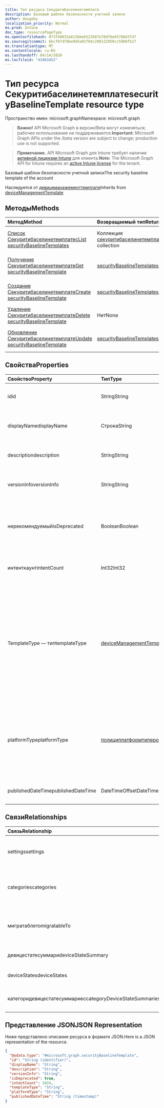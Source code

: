 ```yaml
---
title: Тип ресурса Секуритибаселинетемплате
description: Базовый шаблон безопасности учетной записи
author: dougeby
localization_priority: Normal
ms.prod: Intune
doc_type: resourcePageType
ms.openlocfilehash: 073f49033a813bbeb522b87e78df6e65708d37d7
ms.sourcegitcommit: bbcf074f0be9d5e02f84c290122850cc5968fb1f
ms.translationtype: MT
ms.contentlocale: ru-RU
ms.lasthandoff: 04/14/2020
ms.locfileid: "43463452"
---
```

# <a name="securitybaselinetemplate-resource-type"></a><span data-ttu-id="d2f17-103">Тип ресурса Секуритибаселинетемплате</span><span class="sxs-lookup"><span data-stu-id="d2f17-103">securityBaselineTemplate resource type</span></span>

<span data-ttu-id="d2f17-104">Пространство имен: microsoft.graph</span><span class="sxs-lookup"><span data-stu-id="d2f17-104">Namespace: microsoft.graph</span></span>

> <span data-ttu-id="d2f17-105">**Важно!** API Microsoft Graph в версии/Beta могут изменяться; рабочее использование не поддерживается.</span><span class="sxs-lookup"><span data-stu-id="d2f17-105">**Important:** Microsoft Graph APIs under the /beta version are subject to change; production use is not supported.</span></span>

> <span data-ttu-id="d2f17-106">**Примечание.** API Microsoft Graph для Intune требует наличия [активной лицензии Intune](https://go.microsoft.com/fwlink/?linkid=839381) для клиента.</span><span class="sxs-lookup"><span data-stu-id="d2f17-106">**Note:** The Microsoft Graph API for Intune requires an [active Intune license](https://go.microsoft.com/fwlink/?linkid=839381) for the tenant.</span></span>

<span data-ttu-id="d2f17-107">Базовый шаблон безопасности учетной записи</span><span class="sxs-lookup"><span data-stu-id="d2f17-107">The security baseline template of the account</span></span>


<span data-ttu-id="d2f17-108">Наследуется от [девицеманажементтемплате](../resources/intune-deviceintent-devicemanagementtemplate.md)</span><span class="sxs-lookup"><span data-stu-id="d2f17-108">Inherits from [deviceManagementTemplate](../resources/intune-deviceintent-devicemanagementtemplate.md)</span></span>

## <a name="methods"></a><span data-ttu-id="d2f17-109">Методы</span><span class="sxs-lookup"><span data-stu-id="d2f17-109">Methods</span></span>
|<span data-ttu-id="d2f17-110">Метод</span><span class="sxs-lookup"><span data-stu-id="d2f17-110">Method</span></span>|<span data-ttu-id="d2f17-111">Возвращаемый тип</span><span class="sxs-lookup"><span data-stu-id="d2f17-111">Return Type</span></span>|<span data-ttu-id="d2f17-112">Описание</span><span class="sxs-lookup"><span data-stu-id="d2f17-112">Description</span></span>|
|:---|:---|:---|
|[<span data-ttu-id="d2f17-113">Список Секуритибаселинетемплатес</span><span class="sxs-lookup"><span data-stu-id="d2f17-113">List securityBaselineTemplates</span></span>](../api/intune-deviceintent-securitybaselinetemplate-list.md)|<span data-ttu-id="d2f17-114">Коллекция [секуритибаселинетемплате](../resources/intune-deviceintent-securitybaselinetemplate.md)</span><span class="sxs-lookup"><span data-stu-id="d2f17-114">[securityBaselineTemplate](../resources/intune-deviceintent-securitybaselinetemplate.md) collection</span></span>|<span data-ttu-id="d2f17-115">Список свойств и связей объектов [секуритибаселинетемплате](../resources/intune-deviceintent-securitybaselinetemplate.md) .</span><span class="sxs-lookup"><span data-stu-id="d2f17-115">List properties and relationships of the [securityBaselineTemplate](../resources/intune-deviceintent-securitybaselinetemplate.md) objects.</span></span>|
|[<span data-ttu-id="d2f17-116">Получение Секуритибаселинетемплате</span><span class="sxs-lookup"><span data-stu-id="d2f17-116">Get securityBaselineTemplate</span></span>](../api/intune-deviceintent-securitybaselinetemplate-get.md)|[<span data-ttu-id="d2f17-117">securityBaselineTemplate</span><span class="sxs-lookup"><span data-stu-id="d2f17-117">securityBaselineTemplate</span></span>](../resources/intune-deviceintent-securitybaselinetemplate.md)|<span data-ttu-id="d2f17-118">Чтение свойств и связей объекта [секуритибаселинетемплате](../resources/intune-deviceintent-securitybaselinetemplate.md) .</span><span class="sxs-lookup"><span data-stu-id="d2f17-118">Read properties and relationships of the [securityBaselineTemplate](../resources/intune-deviceintent-securitybaselinetemplate.md) object.</span></span>|
|[<span data-ttu-id="d2f17-119">Создание Секуритибаселинетемплате</span><span class="sxs-lookup"><span data-stu-id="d2f17-119">Create securityBaselineTemplate</span></span>](../api/intune-deviceintent-securitybaselinetemplate-create.md)|[<span data-ttu-id="d2f17-120">securityBaselineTemplate</span><span class="sxs-lookup"><span data-stu-id="d2f17-120">securityBaselineTemplate</span></span>](../resources/intune-deviceintent-securitybaselinetemplate.md)|<span data-ttu-id="d2f17-121">Создание нового объекта [секуритибаселинетемплате](../resources/intune-deviceintent-securitybaselinetemplate.md) .</span><span class="sxs-lookup"><span data-stu-id="d2f17-121">Create a new [securityBaselineTemplate](../resources/intune-deviceintent-securitybaselinetemplate.md) object.</span></span>|
|[<span data-ttu-id="d2f17-122">Удаление Секуритибаселинетемплате</span><span class="sxs-lookup"><span data-stu-id="d2f17-122">Delete securityBaselineTemplate</span></span>](../api/intune-deviceintent-securitybaselinetemplate-delete.md)|<span data-ttu-id="d2f17-123">Нет</span><span class="sxs-lookup"><span data-stu-id="d2f17-123">None</span></span>|<span data-ttu-id="d2f17-124">Удаляет объект [секуритибаселинетемплате](../resources/intune-deviceintent-securitybaselinetemplate.md).</span><span class="sxs-lookup"><span data-stu-id="d2f17-124">Deletes a [securityBaselineTemplate](../resources/intune-deviceintent-securitybaselinetemplate.md).</span></span>|
|[<span data-ttu-id="d2f17-125">Обновление Секуритибаселинетемплате</span><span class="sxs-lookup"><span data-stu-id="d2f17-125">Update securityBaselineTemplate</span></span>](../api/intune-deviceintent-securitybaselinetemplate-update.md)|[<span data-ttu-id="d2f17-126">securityBaselineTemplate</span><span class="sxs-lookup"><span data-stu-id="d2f17-126">securityBaselineTemplate</span></span>](../resources/intune-deviceintent-securitybaselinetemplate.md)|<span data-ttu-id="d2f17-127">Обновление свойств объекта [секуритибаселинетемплате](../resources/intune-deviceintent-securitybaselinetemplate.md) .</span><span class="sxs-lookup"><span data-stu-id="d2f17-127">Update the properties of a [securityBaselineTemplate](../resources/intune-deviceintent-securitybaselinetemplate.md) object.</span></span>|

## <a name="properties"></a><span data-ttu-id="d2f17-128">Свойства</span><span class="sxs-lookup"><span data-stu-id="d2f17-128">Properties</span></span>
|<span data-ttu-id="d2f17-129">Свойство</span><span class="sxs-lookup"><span data-stu-id="d2f17-129">Property</span></span>|<span data-ttu-id="d2f17-130">Тип</span><span class="sxs-lookup"><span data-stu-id="d2f17-130">Type</span></span>|<span data-ttu-id="d2f17-131">Описание</span><span class="sxs-lookup"><span data-stu-id="d2f17-131">Description</span></span>|
|:---|:---|:---|
|<span data-ttu-id="d2f17-132">id</span><span class="sxs-lookup"><span data-stu-id="d2f17-132">id</span></span>|<span data-ttu-id="d2f17-133">String</span><span class="sxs-lookup"><span data-stu-id="d2f17-133">String</span></span>|<span data-ttu-id="d2f17-134">Идентификатор шаблона, унаследованный от [девицеманажементтемплате](../resources/intune-deviceintent-devicemanagementtemplate.md)</span><span class="sxs-lookup"><span data-stu-id="d2f17-134">The template ID Inherited from [deviceManagementTemplate](../resources/intune-deviceintent-devicemanagementtemplate.md)</span></span>|
|<span data-ttu-id="d2f17-135">displayName</span><span class="sxs-lookup"><span data-stu-id="d2f17-135">displayName</span></span>|<span data-ttu-id="d2f17-136">Строка</span><span class="sxs-lookup"><span data-stu-id="d2f17-136">String</span></span>|<span data-ttu-id="d2f17-137">Отображаемое имя шаблона, унаследованное от [девицеманажементтемплате](../resources/intune-deviceintent-devicemanagementtemplate.md)</span><span class="sxs-lookup"><span data-stu-id="d2f17-137">The template's display name Inherited from [deviceManagementTemplate](../resources/intune-deviceintent-devicemanagementtemplate.md)</span></span>|
|<span data-ttu-id="d2f17-138">description</span><span class="sxs-lookup"><span data-stu-id="d2f17-138">description</span></span>|<span data-ttu-id="d2f17-139">String</span><span class="sxs-lookup"><span data-stu-id="d2f17-139">String</span></span>|<span data-ttu-id="d2f17-140">Описание шаблона, унаследованное от [девицеманажементтемплате](../resources/intune-deviceintent-devicemanagementtemplate.md)</span><span class="sxs-lookup"><span data-stu-id="d2f17-140">The template's description Inherited from [deviceManagementTemplate](../resources/intune-deviceintent-devicemanagementtemplate.md)</span></span>|
|<span data-ttu-id="d2f17-141">versionInfo</span><span class="sxs-lookup"><span data-stu-id="d2f17-141">versionInfo</span></span>|<span data-ttu-id="d2f17-142">String</span><span class="sxs-lookup"><span data-stu-id="d2f17-142">String</span></span>|<span data-ttu-id="d2f17-143">Сведения о версии шаблона, унаследованные от [девицеманажементтемплате](../resources/intune-deviceintent-devicemanagementtemplate.md)</span><span class="sxs-lookup"><span data-stu-id="d2f17-143">The template's version information Inherited from [deviceManagementTemplate](../resources/intune-deviceintent-devicemanagementtemplate.md)</span></span>|
|<span data-ttu-id="d2f17-144">нерекомендуемый</span><span class="sxs-lookup"><span data-stu-id="d2f17-144">isDeprecated</span></span>|<span data-ttu-id="d2f17-145">Boolean</span><span class="sxs-lookup"><span data-stu-id="d2f17-145">Boolean</span></span>|<span data-ttu-id="d2f17-146">Шаблон устарел или не является устаревшим.</span><span class="sxs-lookup"><span data-stu-id="d2f17-146">The template is deprecated or not.</span></span> <span data-ttu-id="d2f17-147">Не удается создать объект "удержания" из устаревшего шаблона.</span><span class="sxs-lookup"><span data-stu-id="d2f17-147">Intents cannot be created from a deprecated template.</span></span> <span data-ttu-id="d2f17-148">Наследуется от [девицеманажементтемплате](../resources/intune-deviceintent-devicemanagementtemplate.md)</span><span class="sxs-lookup"><span data-stu-id="d2f17-148">Inherited from [deviceManagementTemplate](../resources/intune-deviceintent-devicemanagementtemplate.md)</span></span>|
|<span data-ttu-id="d2f17-149">интенткаунт</span><span class="sxs-lookup"><span data-stu-id="d2f17-149">intentCount</span></span>|<span data-ttu-id="d2f17-150">Int32</span><span class="sxs-lookup"><span data-stu-id="d2f17-150">Int32</span></span>|<span data-ttu-id="d2f17-151">Количество целей, созданных на основе этого шаблона.</span><span class="sxs-lookup"><span data-stu-id="d2f17-151">Number of Intents created from this template.</span></span> <span data-ttu-id="d2f17-152">Наследуется от [девицеманажементтемплате](../resources/intune-deviceintent-devicemanagementtemplate.md)</span><span class="sxs-lookup"><span data-stu-id="d2f17-152">Inherited from [deviceManagementTemplate](../resources/intune-deviceintent-devicemanagementtemplate.md)</span></span>|
|<span data-ttu-id="d2f17-153">TemplateType — тип</span><span class="sxs-lookup"><span data-stu-id="d2f17-153">templateType</span></span>|[<span data-ttu-id="d2f17-154">deviceManagementTemplateType</span><span class="sxs-lookup"><span data-stu-id="d2f17-154">deviceManagementTemplateType</span></span>](../resources/intune-deviceintent-devicemanagementtemplatetype.md)|<span data-ttu-id="d2f17-155">Тип шаблона.</span><span class="sxs-lookup"><span data-stu-id="d2f17-155">The template's type.</span></span> <span data-ttu-id="d2f17-156">Наследуется от [девицеманажементтемплате](../resources/intune-deviceintent-devicemanagementtemplate.md).</span><span class="sxs-lookup"><span data-stu-id="d2f17-156">Inherited from [deviceManagementTemplate](../resources/intune-deviceintent-devicemanagementtemplate.md).</span></span> <span data-ttu-id="d2f17-157">Возможные значения: `securityBaseline`, `specializedDevices`, `advancedThreatProtectionSecurityBaseline`, `deviceConfiguration`, `custom`, `securityTemplate`, `microsoftEdgeSecurityBaseline`, `microsoftOffice365ProPlusSecurityBaseline`, `deviceCompliance`.</span><span class="sxs-lookup"><span data-stu-id="d2f17-157">Possible values are: `securityBaseline`, `specializedDevices`, `advancedThreatProtectionSecurityBaseline`, `deviceConfiguration`, `custom`, `securityTemplate`, `microsoftEdgeSecurityBaseline`, `microsoftOffice365ProPlusSecurityBaseline`, `deviceCompliance`.</span></span>|
|<span data-ttu-id="d2f17-158">platformType</span><span class="sxs-lookup"><span data-stu-id="d2f17-158">platformType</span></span>|[<span data-ttu-id="d2f17-159">полициплатформтипе</span><span class="sxs-lookup"><span data-stu-id="d2f17-159">policyPlatformType</span></span>](../resources/intune-shared-policyplatformtype.md)|<span data-ttu-id="d2f17-160">Платформа шаблона.</span><span class="sxs-lookup"><span data-stu-id="d2f17-160">The template's platform.</span></span> <span data-ttu-id="d2f17-161">Наследуется от [девицеманажементтемплате](../resources/intune-deviceintent-devicemanagementtemplate.md).</span><span class="sxs-lookup"><span data-stu-id="d2f17-161">Inherited from [deviceManagementTemplate](../resources/intune-deviceintent-devicemanagementtemplate.md).</span></span> <span data-ttu-id="d2f17-162">Возможные значения: `android`, `androidForWork`, `iOS`, `macOS`, `windowsPhone81`, `windows81AndLater`, `windows10AndLater`, `androidWorkProfile`, `windows10XProfile`, `all`.</span><span class="sxs-lookup"><span data-stu-id="d2f17-162">Possible values are: `android`, `androidForWork`, `iOS`, `macOS`, `windowsPhone81`, `windows81AndLater`, `windows10AndLater`, `androidWorkProfile`, `windows10XProfile`, `all`.</span></span>|
|<span data-ttu-id="d2f17-163">publishedDateTime</span><span class="sxs-lookup"><span data-stu-id="d2f17-163">publishedDateTime</span></span>|<span data-ttu-id="d2f17-164">DateTimeOffset</span><span class="sxs-lookup"><span data-stu-id="d2f17-164">DateTimeOffset</span></span>|<span data-ttu-id="d2f17-165">При публикации шаблона наследуется от [девицеманажементтемплате](../resources/intune-deviceintent-devicemanagementtemplate.md)</span><span class="sxs-lookup"><span data-stu-id="d2f17-165">When the template was published Inherited from [deviceManagementTemplate](../resources/intune-deviceintent-devicemanagementtemplate.md)</span></span>|

## <a name="relationships"></a><span data-ttu-id="d2f17-166">Связи</span><span class="sxs-lookup"><span data-stu-id="d2f17-166">Relationships</span></span>
|<span data-ttu-id="d2f17-167">Связь</span><span class="sxs-lookup"><span data-stu-id="d2f17-167">Relationship</span></span>|<span data-ttu-id="d2f17-168">Тип</span><span class="sxs-lookup"><span data-stu-id="d2f17-168">Type</span></span>|<span data-ttu-id="d2f17-169">Описание</span><span class="sxs-lookup"><span data-stu-id="d2f17-169">Description</span></span>|
|:---|:---|:---|
|<span data-ttu-id="d2f17-170">settings</span><span class="sxs-lookup"><span data-stu-id="d2f17-170">settings</span></span>|<span data-ttu-id="d2f17-171">Коллекция [девицеманажементсеттингинстанце](../resources/intune-deviceintent-devicemanagementsettinginstance.md)</span><span class="sxs-lookup"><span data-stu-id="d2f17-171">[deviceManagementSettingInstance](../resources/intune-deviceintent-devicemanagementsettinginstance.md) collection</span></span>|<span data-ttu-id="d2f17-172">Коллекция всех параметров, унаследованных этим шаблоном от [девицеманажементтемплате](../resources/intune-deviceintent-devicemanagementtemplate.md)</span><span class="sxs-lookup"><span data-stu-id="d2f17-172">Collection of all settings this template has Inherited from [deviceManagementTemplate](../resources/intune-deviceintent-devicemanagementtemplate.md)</span></span>|
|<span data-ttu-id="d2f17-173">categories</span><span class="sxs-lookup"><span data-stu-id="d2f17-173">categories</span></span>|<span data-ttu-id="d2f17-174">Коллекция [девицеманажементтемплатесеттингкатегори](../resources/intune-deviceintent-devicemanagementtemplatesettingcategory.md)</span><span class="sxs-lookup"><span data-stu-id="d2f17-174">[deviceManagementTemplateSettingCategory](../resources/intune-deviceintent-devicemanagementtemplatesettingcategory.md) collection</span></span>|<span data-ttu-id="d2f17-175">Коллекция параметров категорий в шаблоне, унаследованных от [девицеманажементтемплате](../resources/intune-deviceintent-devicemanagementtemplate.md)</span><span class="sxs-lookup"><span data-stu-id="d2f17-175">Collection of setting categories within the template Inherited from [deviceManagementTemplate](../resources/intune-deviceintent-devicemanagementtemplate.md)</span></span>|
|<span data-ttu-id="d2f17-176">мигратаблето</span><span class="sxs-lookup"><span data-stu-id="d2f17-176">migratableTo</span></span>|<span data-ttu-id="d2f17-177">Коллекция [девицеманажементтемплате](../resources/intune-deviceintent-devicemanagementtemplate.md)</span><span class="sxs-lookup"><span data-stu-id="d2f17-177">[deviceManagementTemplate](../resources/intune-deviceintent-devicemanagementtemplate.md) collection</span></span>|<span data-ttu-id="d2f17-178">Коллекция шаблонов, которые можно перенести в шаблон, наследуемый от [девицеманажементтемплате](../resources/intune-deviceintent-devicemanagementtemplate.md)</span><span class="sxs-lookup"><span data-stu-id="d2f17-178">Collection of templates this template can migrate to Inherited from [deviceManagementTemplate](../resources/intune-deviceintent-devicemanagementtemplate.md)</span></span>|
|<span data-ttu-id="d2f17-179">девицестатесуммари</span><span class="sxs-lookup"><span data-stu-id="d2f17-179">deviceStateSummary</span></span>|[<span data-ttu-id="d2f17-180">securityBaselineStateSummary</span><span class="sxs-lookup"><span data-stu-id="d2f17-180">securityBaselineStateSummary</span></span>](../resources/intune-deviceintent-securitybaselinestatesummary.md)|<span data-ttu-id="d2f17-181">Сводка по состоянию базового устройства безопасности</span><span class="sxs-lookup"><span data-stu-id="d2f17-181">The security baseline device state summary</span></span>|
|<span data-ttu-id="d2f17-182">deviceStates</span><span class="sxs-lookup"><span data-stu-id="d2f17-182">deviceStates</span></span>|<span data-ttu-id="d2f17-183">Коллекция [секуритибаселинедевицестате](../resources/intune-deviceintent-securitybaselinedevicestate.md)</span><span class="sxs-lookup"><span data-stu-id="d2f17-183">[securityBaselineDeviceState](../resources/intune-deviceintent-securitybaselinedevicestate.md) collection</span></span>|<span data-ttu-id="d2f17-184">Состояния основного устройства безопасности</span><span class="sxs-lookup"><span data-stu-id="d2f17-184">The security baseline device states</span></span>|
|<span data-ttu-id="d2f17-185">категоридевицестатесуммариес</span><span class="sxs-lookup"><span data-stu-id="d2f17-185">categoryDeviceStateSummaries</span></span>|<span data-ttu-id="d2f17-186">Коллекция [секуритибаселинекатегористатесуммари](../resources/intune-deviceintent-securitybaselinecategorystatesummary.md)</span><span class="sxs-lookup"><span data-stu-id="d2f17-186">[securityBaselineCategoryStateSummary](../resources/intune-deviceintent-securitybaselinecategorystatesummary.md) collection</span></span>|<span data-ttu-id="d2f17-187">Базовый план безопасности для категории "Сводка по состоянию устройства"</span><span class="sxs-lookup"><span data-stu-id="d2f17-187">The security baseline per category device state summary</span></span>|

## <a name="json-representation"></a><span data-ttu-id="d2f17-188">Представление JSON</span><span class="sxs-lookup"><span data-stu-id="d2f17-188">JSON Representation</span></span>
<span data-ttu-id="d2f17-189">Ниже представлено описание ресурса в формате JSON.</span><span class="sxs-lookup"><span data-stu-id="d2f17-189">Here is a JSON representation of the resource.</span></span>
<!-- {
  "blockType": "resource",
  "keyProperty": "id",
  "@odata.type": "microsoft.graph.securityBaselineTemplate"
}
-->
``` json
{
  "@odata.type": "#microsoft.graph.securityBaselineTemplate",
  "id": "String (identifier)",
  "displayName": "String",
  "description": "String",
  "versionInfo": "String",
  "isDeprecated": true,
  "intentCount": 1024,
  "templateType": "String",
  "platformType": "String",
  "publishedDateTime": "String (timestamp)"
}
```



